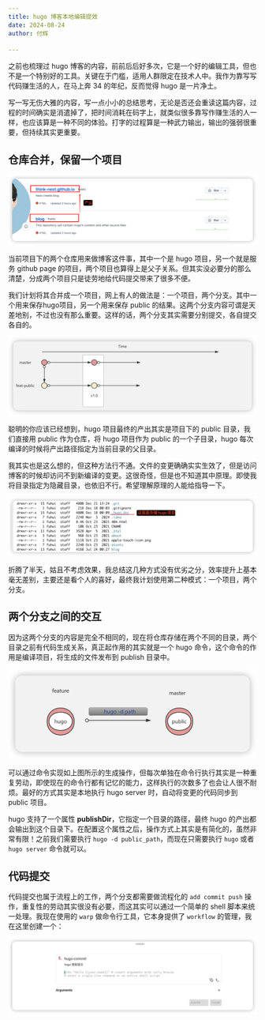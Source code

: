```yaml
---
title: hugo 博客本地编辑提效
date: 2024-08-24
author: 付辉

---
```


之前也梳理过 hugo 博客的内容，前前后后好多次，它是一个好的编辑工具，但也不是一个特别好的工具。关键在于门槛，适用人群限定在技术人中。我作为靠写写代码赚生活的人，在马上奔 34 的年纪，反而觉得 hugo 是一片净土。

写一写无伤大雅的内容，写一点小小的总结思考，无论是否还会重读这篇内容，过程的时间确实是消遣掉了，把时间消耗在码字上，就类似很多靠写作赚生活的人一样，也应该算是一种不同的体验。打字的过程算是一种武力输出，输出的强弱很重要，但持续其实更重要。


## 仓库合并，保留一个项目

![仓库现状](./images/src-repos.png)

当前项目下的两个仓库用来做博客这件事，其中一个是 hugo 项目，另一个就是服务 github page 的项目，两个项目也算得上是父子关系。但其实没必要分的那么清楚，分成两个项目只是徒劳地给代码提交带来了很多不便。

我们计划将其合并成一个项目，网上有人的做法是：一个项目，两个分支。其中一个用来保存hugo项目，另一个用来保存 public 的结果。这两个分支内容可谓是天差地别，不过也没有那么重要。这样的话，两个分支其实需要分别提交，各自提交各自的。

![两个分支模式](./images/repo-branch.png)

聪明的你应该已经想到，hugo 项目最终的产出其实是项目下的 public 目录，我们直接用 public 作为仓库，将 hugo 项目作为 public 的一个子目录，hugo 每次编译的时候将产出路径指定为当前目录的父目录。

我其实也是这么想的，但这种方法行不通。文件的变更确确实实生效了，但是访问博客的时候却访问不到新编译的变更。这很奇怪，但是也不知道其中原理。即使我将目录指定为隐藏目录，也依旧不行。希望理解原理的人能给指导一下。

![不可见目录](./images/hugo-dir.png)

折腾了半天，姑且不考虑效果，我总结这几种方式没有优劣之分，效率提升上基本毫无差别，主要还是看个人的喜好，最终我计划使用第二种模式：一个项目，两个分支。

## 两个分支之间的交互

因为这两个分支的内容是完全不相同的，现在将仓库存储在两个不同的目录，两个目录之前有代码生成关系，真正起作用的其实就是一个 hugo 命令，这个命令的作用是编译项目，将生成的文件发布到 publish 目录中。

![hugo命令生成](./images/public-dir.png)

可以通过命令实现如上图所示的生成操作，但每次单独在命令行执行其实是一种重复劳动，即使现在的命令行都有记忆的能力，这样执行的次数多了也会让人很不耐烦。最好的方式其实是本地执行 hugo server 时，自动将变更的代码同步到 public 项目。

hugo 支持了一个属性 **publishDir**，它指定一个目录的路径，最终 hugo 的产出都会输出到这个目录下。在配置这个属性之后，操作方式上其实是有简化的，虽然非常有限！之前我们需要执行 `hugo -d public_path`，而现在只需要执行 `hugo` 或者 `hugo server` 命令就可以。

## 代码提交

代码提交也属于流程上的工作，两个分支都需要做流程化的 `add commit push` 操作，重复性的劳动其实很没有必要，而这其实可以通过一个简单的 shell 脚本来统一处理。我现在使用的 `warp` 做命令行工具，它本身提供了 `workflow` 的管理，我在这里创建一个：

![hugo-commit.png](./images/hugo-commit.png)



